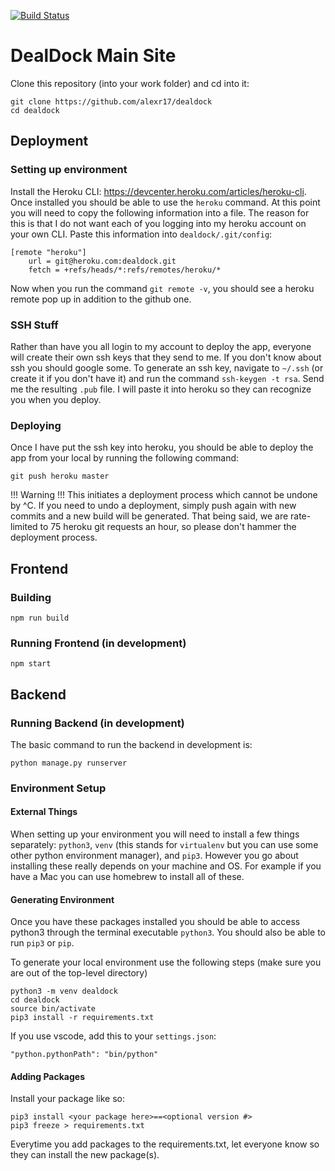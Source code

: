 [![Build Status](https://travis-ci.com/alexr17/dealdock.svg?token=eTSsnFCxpGUesGuyt7Xm&branch=master)](https://travis-ci.com/alexr17/dealdock)

# DealDock Main Site

Clone this repository (into your work folder) and cd into it:
```
git clone https://github.com/alexr17/dealdock
cd dealdock
```

## Deployment

### Setting up environment

Install the Heroku CLI: https://devcenter.heroku.com/articles/heroku-cli. Once installed you should be able to use the `heroku` command. At this point you will need to copy the following information into a file. The reason for this is that I do not want each of you logging into my heroku account on your own CLI. Paste this information into `dealdock/.git/config`:

```
[remote "heroku"]
	url = git@heroku.com:dealdock.git
	fetch = +refs/heads/*:refs/remotes/heroku/*
```

Now when you run the command `git remote -v`, you should see a heroku remote pop up in addition to the github one.

### SSH Stuff

Rather than have you all login to my account to deploy the app, everyone will create their own ssh keys that they send to me. If you don't know about ssh you should google some. To generate an ssh key, navigate to `~/.ssh` (or create it if you don't have it) and run the command `ssh-keygen -t rsa`. Send me the resulting `.pub` file. I will paste it into heroku so they can recognize you when you deploy.

### Deploying

Once I have put the ssh key into heroku, you should be able to deploy the app from your local by running the following command:
```
git push heroku master
```
!!! Warning !!! This initiates a deployment process which cannot be undone by ^C. If you need to undo a deployment, simply push again with new commits and a new build will be generated. That being said, we are rate-limited to 75 heroku git requests an hour, so please don't hammer the deployment process.

## Frontend

### Building
```
npm run build
```

### Running Frontend (in development)
```
npm start
```

## Backend

### Running Backend (in development)

The basic command to run the backend in development is:
```
python manage.py runserver
```

### Environment Setup

#### External Things
When setting up your environment you will need to install a few things separately: `python3`, `venv` (this stands for `virtualenv` but you can use some other python environment manager), and `pip3`. However you go about installing these really depends on your machine and OS. For example if you have a Mac you can use homebrew to install all of these.

#### Generating Environment
Once you have these packages installed you should be able to access python3 through the terminal executable `python3`. You should also be able to run `pip3` or `pip`.

To generate your local environment use the following steps (make sure you are out of the top-level directory)
```
python3 -m venv dealdock
cd dealdock
source bin/activate
pip3 install -r requirements.txt
```

If you use vscode, add this to your `settings.json`:
```
"python.pythonPath": "bin/python"
```

#### Adding Packages
Install your package like so:
```
pip3 install <your package here>==<optional version #>
pip3 freeze > requirements.txt
```
Everytime you add packages to the requirements.txt, let everyone know so they can install the new package(s).